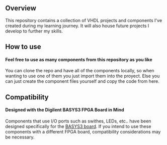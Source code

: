 <h2>Overview</h2>
This repository contains a collection of VHDL projects and components I've created during my learning journey. It will also house future projects I develop to further my skills.

<h2>How to use</h2>
<h4>Feel free to use as many components from this repository as you like</h4>
You can clone the repo and have all of the components locally, so when wanting to use one of them you just import them into the proyect. Else you can just create the component files yourself and copy the code from here.

<h2>Compatibility</h2>
<h4>Designed with the Digilent BASYS3 FPGA Board in Mind</h4>
Components that use I/O ports such as swithes, LEDs, etc..  have been designed specifically for the <a href="https://digilent.com/shop/basys-3-artix-7-fpga-trainer-board-recommended-for-introductory-users/">BASYS3 board</a>. If you intend to use these components with a different FPGA board, compatibility considerations may be necessary.
